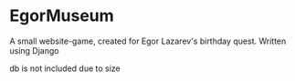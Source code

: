 # EgorMuseum
A small website-game, created for Egor Lazarev's birthday quest. Written using Django

db is not included due to size
